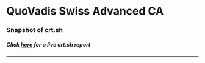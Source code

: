 # QuoVadis Swiss Advanced CA
### Snapshot of crt.sh
##### Click [here](https://crt.sh/?q=235C96A2E2DA557B904E90F3A0CAA57EABB4BDB5F401969DA8C282F60839568F) for a live crt.sh report

---
